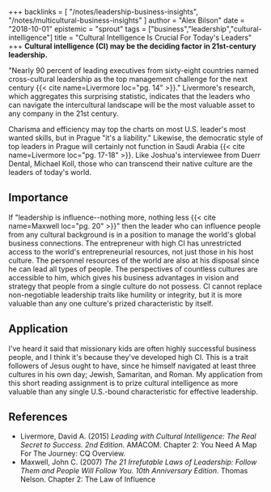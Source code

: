 +++
backlinks = [
  "/notes/leadership-business-insights",
  "/notes/multicultural-business-insights"
]
author = "Alex Bilson"
date = "2018-10-01"
epistemic = "sprout"
tags = ["business","leadership","cultural-intelligence"]
title = "Cultural Intelligence Is Crucial For Today's Leaders"
+++
**Cultural intelligence (CI) may be the deciding factor in 21st-century leadership.**

"Nearly 90 percent of leading executives from sixty-eight countries named cross-cultural leadership as the top management challenge for the next century {{< cite name=Livermore loc="pg. 14" >}}."  Livermore's research, which aggregates this surprising statistic, indicates that the leaders who can navigate the intercultural landscape will be the most valuable asset to any company in the 21st century.

Charisma and efficiency may top the charts on most U.S. leader's most wanted skills, but in Prague "it's a liability."  Likewise, the democratic style of top leaders in Prague will certainly not function in Saudi Arabia {{< cite name=Livermore loc="pg. 17-18" >}}.  Like Joshua's interviewee from Duerr Dental, Michael Koll, those who can transcend their native culture are the leaders of today's world.

## Importance

If "leadership is influence--nothing more, nothing less {{< cite name=Maxwell loc="pg. 20" >}}" then the leader who can influence people from any cultural background is in a position to manage the world's global business connections.  The entrepreneur with high CI has unrestricted access to the world's entrepreneurial resources, not just those in his host culture.  The personnel resources of the world are also at his disposal since he can lead all types of people.  The perspectives of countless cultures are accessible to him, which gives his business advantages in vision and strategy that people from a single culture do not possess.  CI cannot replace non-negotiable leadership traits like humility or integrity, but it is more valuable than any one culture's prized characteristic by itself.

## Application

I've heard it said that missionary kids are often highly successful business people, and I think it's because they've developed high CI.  This is a trait followers of Jesus ought to have, since he himself navigated at least three cultures in his own day; Jewish, Samaritan, and Roman.  My application from this short reading assignment is to prize cultural intelligence as more valuable than any single U.S.-bound characteristic for effective leadership.

## References

- Livermore, David A. (2015) _Leading with Cultural Intelligence: The Real Secret to Success. 2nd Edition_. AMACOM. Chapter 2: You Need A Map For The Journey: CQ Overview.
- Maxwell, John C. (2007) _The 21 Irrefutable Laws of Leadership: Follow Them and People Will Follow You. 10th Anniversary Edition_. Thomas Nelson. Chapter 2: The Law of Influence
